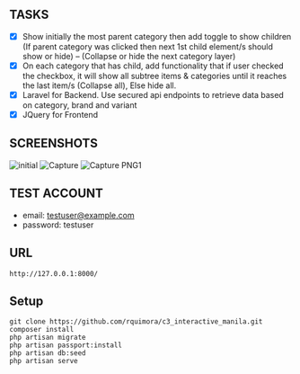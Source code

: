 ## TASKS
- [X] Show initially the most parent category then add toggle to show children (If parent
category was clicked then next 1st child element/s should show or hide) – (Collapse or
hide the next category layer)
- [X] On each category that has child, add functionality that if user checked the checkbox, it
will show all subtree items & categories until it reaches the last item/s (Collapse all), Else
hide all.
- [X] Laravel for Backend. Use secured api endpoints to retrieve data based on category, brand and variant
- [X] JQuery for Frontend

## SCREENSHOTS
![initial](https://user-images.githubusercontent.com/72032410/124047687-4f209280-da47-11eb-8c99-15f479cef511.PNG)
![Capture](https://user-images.githubusercontent.com/72032410/124047469-d9b4c200-da46-11eb-9e9f-17bf52e12fa2.PNG)
![Capture PNG1](https://user-images.githubusercontent.com/72032410/124047598-24363e80-da47-11eb-9a0e-7a61fe8fde81.PNG)

## TEST ACCOUNT
- email: testuser@example.com
- password: testuser

## URL
```
http://127.0.0.1:8000/
```

## Setup
``` 
git clone https://github.com/rquimora/c3_interactive_manila.git
composer install
php artisan migrate
php artisan passport:install
php artisan db:seed
php artisan serve
```
